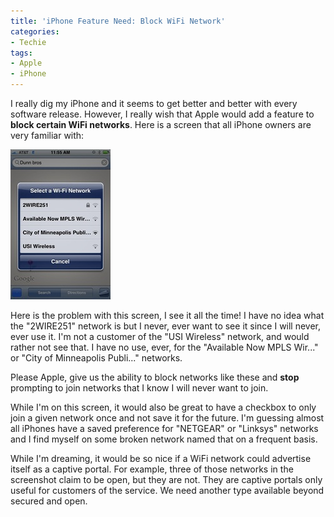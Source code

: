 ```yaml
---
title: 'iPhone Feature Need: Block WiFi Network'
categories:
- Techie
tags:
- Apple
- iPhone
---
```


I really dig my iPhone and it seems to get better and better with every software release. However, I really wish that Apple would add a feature to **block certain WiFi networks**. Here is a screen that all iPhone owners are very familiar with:

[![iPhone-Network-Selection-Small.jpg](/assets/posts/2008/iphone-network-selection-small.jpg)](/assets/posts/2008/iphone-network-selection.jpg)

Here is the problem with this screen, I see it all the time! I have no idea what the "2WIRE251" network is but I never, ever want to see it since I will never, ever use it. I'm not a customer of the "USI Wireless" network, and would rather not see that. I have no use, ever, for the "Available Now MPLS Wir..." or "City of Minneapolis Publi..." networks.

Please Apple, give us the ability to block networks like these and **stop** prompting to join networks that I know I will never want to join.

While I'm on this screen, it would also be great to have a checkbox to only join a given network once and not save it for the future. I'm guessing almost all iPhones have a saved preference for "NETGEAR" or "Linksys" networks and I find myself on some broken network named that on a frequent basis.

While I'm dreaming, it would be so nice if a WiFi network could advertise itself as a captive portal. For example, three of those networks in the screenshot claim to be open, but they are not. They are captive portals only useful for customers of the service. We need another type available beyond secured and open.
